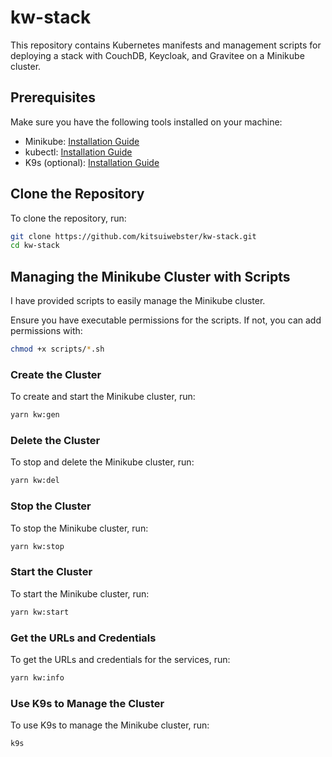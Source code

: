 # kw-stack

This repository contains Kubernetes manifests and management scripts for deploying a stack with CouchDB, Keycloak, and Gravitee on a Minikube cluster.

## Prerequisites

Make sure you have the following tools installed on your machine:

- Minikube: [Installation Guide](https://minikube.sigs.k8s.io/docs/start/)
- kubectl: [Installation Guide](https://kubernetes.io/docs/tasks/tools/)
- K9s (optional): [Installation Guide](https://k9scli.io/topics/install/)

## Clone the Repository

To clone the repository, run:

```bash
git clone https://github.com/kitsuiwebster/kw-stack.git
cd kw-stack
```

## Managing the Minikube Cluster with Scripts

I have provided scripts to easily manage the Minikube cluster.

Ensure you have executable permissions for the scripts. If not, you can add permissions with:

```bash
chmod +x scripts/*.sh

```

### Create the Cluster

To create and start the Minikube cluster, run:

```bash
yarn kw:gen
```

### Delete the Cluster

To stop and delete the Minikube cluster, run:

```bash
yarn kw:del
```

### Stop the Cluster

To stop the Minikube cluster, run:

```bash
yarn kw:stop
```

### Start the Cluster

To start the Minikube cluster, run:

```bash
yarn kw:start
```

### Get the URLs and Credentials

To get the URLs and credentials for the services, run:

```bash
yarn kw:info
```

### Use K9s to Manage the Cluster

To use K9s to manage the Minikube cluster, run:

```bash
k9s
```
